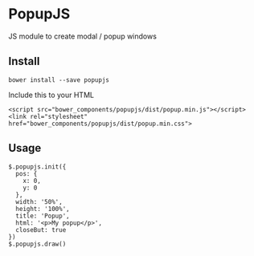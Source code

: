 # PopupJS

JS module to create modal / popup windows

## Install
`bower install --save popupjs`

Include this to your HTML
```
<script src="bower_components/popupjs/dist/popup.min.js"></script>
<link rel="stylesheet" href="bower_components/popupjs/dist/popup.min.css">
```

## Usage
```
$.popupjs.init({
  pos: {
    x: 0,
    y: 0
  },
  width: '50%',
  height: '100%',
  title: 'Popup',
  html: '<p>My popup</p>',
  closeBut: true
})
$.popupjs.draw()
```

